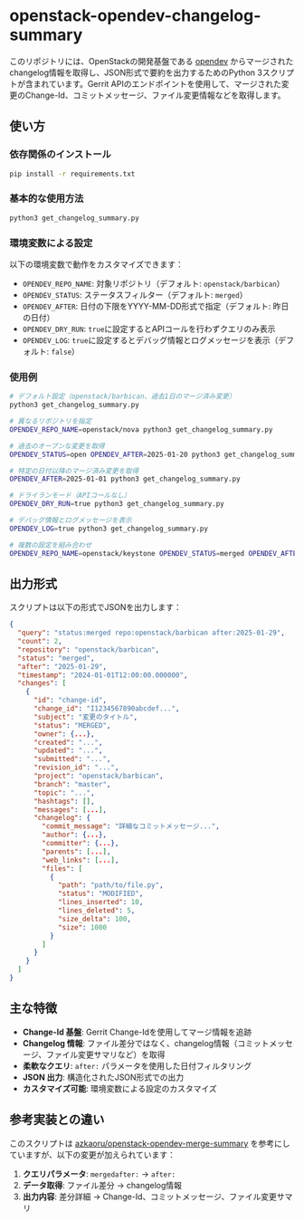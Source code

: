 # openstack-opendev-changelog-summary

このリポジトリには、OpenStackの開発基盤である [opendev](https://review.opendev.org) からマージされたchangelog情報を取得し、JSON形式で要約を出力するためのPython 3スクリプトが含まれています。Gerrit APIのエンドポイントを使用して、マージされた変更のChange-Id、コミットメッセージ、ファイル変更情報などを取得します。

## 使い方

### 依存関係のインストール

```bash
pip install -r requirements.txt
```

### 基本的な使用方法

```bash
python3 get_changelog_summary.py
```

### 環境変数による設定

以下の環境変数で動作をカスタマイズできます：

- `OPENDEV_REPO_NAME`: 対象リポジトリ（デフォルト: `openstack/barbican`）
- `OPENDEV_STATUS`: ステータスフィルター（デフォルト: `merged`）
- `OPENDEV_AFTER`: 日付の下限をYYYY-MM-DD形式で指定（デフォルト: 昨日の日付）
- `OPENDEV_DRY_RUN`: `true`に設定するとAPIコールを行わずクエリのみ表示
- `OPENDEV_LOG`: `true`に設定するとデバッグ情報とログメッセージを表示（デフォルト: `false`）

### 使用例

```bash
# デフォルト設定（openstack/barbican、過去1日のマージ済み変更）
python3 get_changelog_summary.py

# 異なるリポジトリを指定
OPENDEV_REPO_NAME=openstack/nova python3 get_changelog_summary.py

# 過去のオープンな変更を取得
OPENDEV_STATUS=open OPENDEV_AFTER=2025-01-20 python3 get_changelog_summary.py

# 特定の日付以降のマージ済み変更を取得
OPENDEV_AFTER=2025-01-01 python3 get_changelog_summary.py

# ドライランモード（APIコールなし）
OPENDEV_DRY_RUN=true python3 get_changelog_summary.py

# デバッグ情報とログメッセージを表示
OPENDEV_LOG=true python3 get_changelog_summary.py

# 複数の設定を組み合わせ
OPENDEV_REPO_NAME=openstack/keystone OPENDEV_STATUS=merged OPENDEV_AFTER=2025-01-15 python3 get_changelog_summary.py
```

## 出力形式

スクリプトは以下の形式でJSONを出力します：

```json
{
  "query": "status:merged repo:openstack/barbican after:2025-01-29",
  "count": 2,
  "repository": "openstack/barbican",
  "status": "merged",
  "after": "2025-01-29",
  "timestamp": "2024-01-01T12:00:00.000000",
  "changes": [
    {
      "id": "change-id",
      "change_id": "I1234567890abcdef...",
      "subject": "変更のタイトル",
      "status": "MERGED",
      "owner": {...},
      "created": "...",
      "updated": "...",
      "submitted": "...",
      "revision_id": "...",
      "project": "openstack/barbican",
      "branch": "master",
      "topic": "...",
      "hashtags": [],
      "messages": [...],
      "changelog": {
        "commit_message": "詳細なコミットメッセージ...",
        "author": {...},
        "committer": {...},
        "parents": [...],
        "web_links": [...],
        "files": [
          {
            "path": "path/to/file.py",
            "status": "MODIFIED",
            "lines_inserted": 10,
            "lines_deleted": 5,
            "size_delta": 100,
            "size": 1000
          }
        ]
      }
    }
  ]
}
```

## 主な特徴

- **Change-Id 基盤**: Gerrit Change-Idを使用してマージ情報を追跡
- **Changelog 情報**: ファイル差分ではなく、changelog情報（コミットメッセージ、ファイル変更サマリなど）を取得
- **柔軟なクエリ**: `after:` パラメータを使用した日付フィルタリング
- **JSON 出力**: 構造化されたJSON形式での出力
- **カスタマイズ可能**: 環境変数による設定のカスタマイズ

## 参考実装との違い

このスクリプトは [azkaoru/openstack-opendev-merge-summary](https://github.com/azkaoru/openstack-opendev-merge-summary) を参考にしていますが、以下の変更が加えられています：

1. **クエリパラメータ**: `mergedafter:` → `after:`
2. **データ取得**: ファイル差分 → changelog情報
3. **出力内容**: 差分詳細 → Change-Id、コミットメッセージ、ファイル変更サマリ

